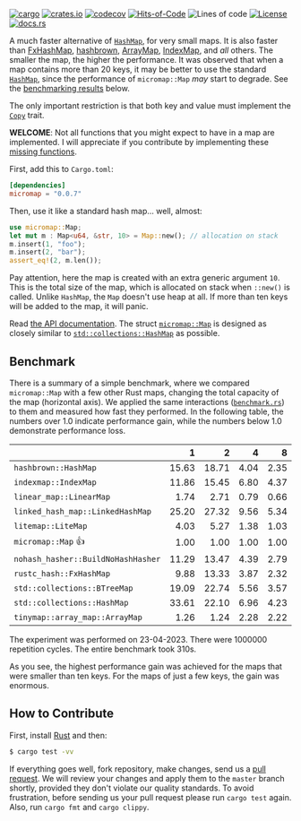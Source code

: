[![cargo](https://github.com/yegor256/micromap/actions/workflows/cargo.yml/badge.svg)](https://github.com/yegor256/micromap/actions/workflows/cargo.yml)
[![crates.io](https://img.shields.io/crates/v/micromap.svg)](https://crates.io/crates/micromap)
[![codecov](https://codecov.io/gh/yegor256/micromap/branch/master/graph/badge.svg)](https://codecov.io/gh/yegor256/micromap)
[![Hits-of-Code](https://hitsofcode.com/github/yegor256/micromap)](https://hitsofcode.com/view/github/yegor256/micromap)
![Lines of code](https://img.shields.io/tokei/lines/github/yegor256/micromap)
[![License](https://img.shields.io/badge/license-MIT-green.svg)](https://github.com/yegor256/micromap/blob/master/LICENSE.txt)
[![docs.rs](https://img.shields.io/docsrs/micromap)](https://docs.rs/micromap/latest/micromap/)

A much faster alternative of [`HashMap`](https://doc.rust-lang.org/std/collections/struct.HashMap.html), 
for very small maps. 
It is also faster than
[FxHashMap](https://github.com/rust-lang/rustc-hash),
[hashbrown](https://github.com/rust-lang/hashbrown),
[ArrayMap](https://github.com/robjtede/tinymap),
[IndexMap](https://crates.io/crates/indexmap),
and _all_ others.
The smaller the map, the higher the performance. 
It was observed that when a map contains more than 20 keys, it may be better to use the standard 
[`HashMap`](https://doc.rust-lang.org/std/collections/struct.HashMap.html), since
the performance of `micromap::Map` _may_ start to degrade. 
See the [benchmarking results](#benchmark) below.

The only important restriction is that both key and value must implement 
the [`Copy`](https://doc.rust-lang.org/std/marker/trait.Copy.html) trait.

**WELCOME**: 
Not all functions that you might expect to have in a map are implemented. 
I will appreciate if you contribute by implementing these 
[missing functions](https://github.com/yegor256/micromap/issues).

First, add this to `Cargo.toml`:

```toml
[dependencies]
micromap = "0.0.7"
```

Then, use it like a standard hash map... well, almost:

```rust
use micromap::Map;
let mut m : Map<u64, &str, 10> = Map::new(); // allocation on stack
m.insert(1, "foo");
m.insert(2, "bar");
assert_eq!(2, m.len());
```

Pay attention, here the map is created with an extra generic argument `10`. This is 
the total size of the map, which is allocated on stack when `::new()` is called. 
Unlike `HashMap`, the `Map` doesn't use heap at all. If more than ten keys will be
added to the map, it will panic.

Read [the API documentation](https://docs.rs/micromap/latest/micromap/). The struct
[`micromap::Map`](https://docs.rs/micromap/latest/micromap/struct.Map.html) is designed as closely similar to 
[`std::collections::HashMap`](https://doc.rust-lang.org/std/collections/struct.HashMap.html) as possible.

## Benchmark

There is a summary of a simple benchmark, where we compared `micromap::Map` with
a few other Rust maps, changing the total capacity of the map (horizontal axis).
We applied the same interactions 
([`benchmark.rs`](https://github.com/yegor256/micromap/blob/master/tests/benchmark.rs)) 
to them and measured how fast they performed. In the following table, 
the numbers over 1.0 indicate performance gain, 
while the numbers below 1.0 demonstrate performance loss.

<!-- benchmark -->
| | 1 | 2 | 4 | 8 | 16 | 32 | 64 | 128 |
| --- | --: | --: | --: | --: | --: | --: | --: | --: |
| `hashbrown::HashMap` | 15.63 | 18.71 | 4.04 | 2.35 | 1.50 | 0.69 | 0.30 | 0.17 |
| `indexmap::IndexMap` | 11.86 | 15.45 | 6.80 | 4.37 | 2.67 | 1.45 | 0.63 | 0.39 |
| `linear_map::LinearMap` | 1.74 | 2.71 | 0.79 | 0.66 | 0.66 | 0.62 | 0.66 | 0.65 |
| `linked_hash_map::LinkedHashMap` | 25.20 | 27.32 | 9.56 | 5.34 | 3.96 | 1.83 | 0.85 | 0.47 |
| `litemap::LiteMap` | 4.03 | 5.27 | 1.38 | 1.03 | 0.85 | 0.56 | 0.30 | 0.23 |
| `micromap::Map` 👍 | 1.00 | 1.00 | 1.00 | 1.00 | 1.00 | 1.00 | 1.00 | 1.00 |
| `nohash_hasher::BuildNoHashHasher` | 11.29 | 13.47 | 4.39 | 2.79 | 1.21 | 0.62 | 0.29 | 0.16 |
| `rustc_hash::FxHashMap` | 9.88 | 13.33 | 3.87 | 2.32 | 1.64 | 0.67 | 0.29 | 0.17 |
| `std::collections::BTreeMap` | 19.09 | 22.74 | 5.56 | 3.57 | 2.90 | 1.54 | 0.66 | 0.43 |
| `std::collections::HashMap` | 33.61 | 22.10 | 6.96 | 4.23 | 3.13 | 1.45 | 0.63 | 0.36 |
| `tinymap::array_map::ArrayMap` | 1.26 | 1.24 | 2.28 | 2.22 | 2.54 | 2.77 | 2.43 | 2.50 |

The experiment was performed on 23-04-2023.
 There were 1000000 repetition cycles.
 The entire benchmark took 310s.

<!-- benchmark -->

As you see, the highest performance gain was achieved for the maps that were smaller than ten keys.
For the maps of just a few keys, the gain was enormous.

## How to Contribute

First, install [Rust](https://www.rust-lang.org/tools/install) and then:

```bash
$ cargo test -vv
```

If everything goes well, fork repository, make changes, send us a [pull request](https://www.yegor256.com/2014/04/15/github-guidelines.html).
We will review your changes and apply them to the `master` branch shortly,
provided they don't violate our quality standards. To avoid frustration,
before sending us your pull request please run `cargo test` again. Also, 
run `cargo fmt` and `cargo clippy`.
